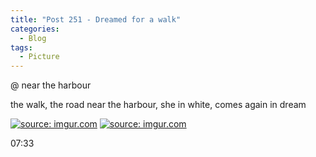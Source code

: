 ```yaml
---
title: "Post 251 - Dreamed for a walk"
categories:
  - Blog
tags:
  - Picture
---
```


@ near the harbour

the walk, the road near the harbour, she in white, comes again in dream

<a href="https://imgur.com/mspIYoI"><img src="https://i.imgur.com/mspIYoI.jpg" title="source: imgur.com" /></a>
<a href="https://imgur.com/9du2EnP"><img src="https://i.imgur.com/9du2EnP.jpg" title="source: imgur.com" /></a>
<br/>

07:33

<script src="https://utteranc.es/client.js"
        repo="serendipityinlife/serendipityinlife.github.io"
        issue-term="pathname"
        theme="github-light"
        crossorigin="anonymous"
        async>
</script>
